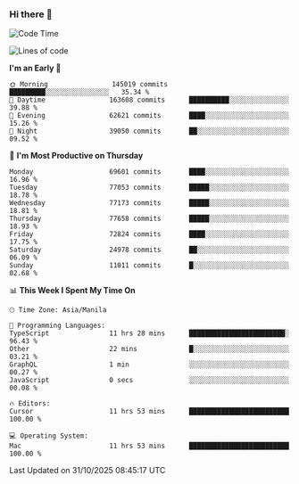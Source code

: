 ### Hi there 👋

<!--START_SECTION:waka-->
![Code Time](http://img.shields.io/badge/Code%20Time-6%2C434%20hrs%2057%20mins-blue)

![Lines of code](https://img.shields.io/badge/From%20Hello%20World%20I%27ve%20Written-140.2%20million%20lines%20of%20code-blue)

**I'm an Early 🐤** 

```text
🌞 Morning                145019 commits      █████████░░░░░░░░░░░░░░░░   35.34 % 
🌆 Daytime                163608 commits      ██████████░░░░░░░░░░░░░░░   39.88 % 
🌃 Evening                62621 commits       ████░░░░░░░░░░░░░░░░░░░░░   15.26 % 
🌙 Night                  39050 commits       ██░░░░░░░░░░░░░░░░░░░░░░░   09.52 % 
```
📅 **I'm Most Productive on Thursday** 

```text
Monday                   69601 commits       ████░░░░░░░░░░░░░░░░░░░░░   16.96 % 
Tuesday                  77053 commits       █████░░░░░░░░░░░░░░░░░░░░   18.78 % 
Wednesday                77173 commits       █████░░░░░░░░░░░░░░░░░░░░   18.81 % 
Thursday                 77658 commits       █████░░░░░░░░░░░░░░░░░░░░   18.93 % 
Friday                   72824 commits       ████░░░░░░░░░░░░░░░░░░░░░   17.75 % 
Saturday                 24978 commits       ██░░░░░░░░░░░░░░░░░░░░░░░   06.09 % 
Sunday                   11011 commits       █░░░░░░░░░░░░░░░░░░░░░░░░   02.68 % 
```


📊 **This Week I Spent My Time On** 

```text
🕑︎ Time Zone: Asia/Manila

💬 Programming Languages: 
TypeScript               11 hrs 28 mins      ████████████████████████░   96.43 % 
Other                    22 mins             █░░░░░░░░░░░░░░░░░░░░░░░░   03.21 % 
GraphQL                  1 min               ░░░░░░░░░░░░░░░░░░░░░░░░░   00.27 % 
JavaScript               0 secs              ░░░░░░░░░░░░░░░░░░░░░░░░░   00.08 % 

🔥 Editors: 
Cursor                   11 hrs 53 mins      █████████████████████████   100.00 % 

💻 Operating System: 
Mac                      11 hrs 53 mins      █████████████████████████   100.00 % 
```


 Last Updated on 31/10/2025 08:45:17 UTC
<!--END_SECTION:waka-->


<!--
**rad182/rad182** is a ✨ _special_ ✨ repository because its `README.md` (this file) appears on your GitHub profile.

Here are some ideas to get you started:

- 🔭 I’m currently working on ...
- 🌱 I’m currently learning ...
- 👯 I’m looking to collaborate on ...
- 🤔 I’m looking for help with ...
- 💬 Ask me about ...
- 📫 How to reach me: ...
- 😄 Pronouns: ...
- ⚡ Fun fact: ...
-->
